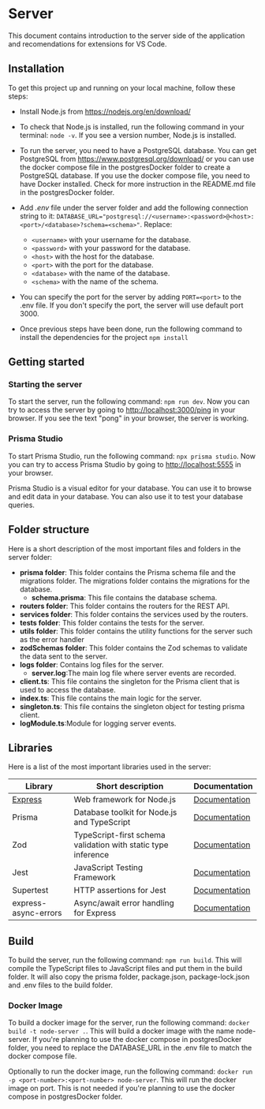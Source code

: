 # Server

This document contains introduction to the server side of the application and recomendations for extensions for VS Code.

## Installation

To get this project up and running on your local machine, follow these steps:

* Install Node.js from <https://nodejs.org/en/download/>
* To check that Node.js is installed, run the following command in your terminal: `node -v`. If you see a version number, Node.js is installed.
* To run the server, you need to have a PostgreSQL database. You can get PostgreSQL from <https://www.postgresql.org/download/> or you can use the docker compose file in the postgresDocker folder to create a PostgreSQL database. If you use the docker compose file, you need to have Docker installed. Check for more instruction in the README.md file in the postgresDocker folder.
* Add *.env* file under the server folder and add the following connection string to it: `DATABASE_URL="postgresql://<username>:<password>@<host>:<port>/<database>?schema=<schema>"`. Replace:

  * `<username>` with your username for the database.
  * `<password>` with your password for the database.
  * `<host>` with the host for the database.
  * `<port>` with the port for the database.
  * `<database>` with the name of the database.
  * `<schema>` with the name of the schema.

* You can specify the port for the server by adding `PORT=<port>` to the .env file. If you don't specify the port, the server will use default port 3000.
* Once previous steps have been done, run the following command to install the dependencies for the project `npm install`

## Getting started

### Starting the server

To start the server, run the following command: `npm run dev`. Now you can try to access the server by going to <http://localhost:3000/ping> in your browser. If you see the text "pong" in your browser, the server is working.

### Prisma Studio

To start Prisma Studio, run the following command: `npx prisma studio`. Now you can try to access Prisma Studio by going to <http://localhost:5555> in your browser.

Prisma Studio is a visual editor for your database. You can use it to browse and edit data in your database. You can also use it to test your database queries.

## Folder structure

Here is a short description of the most important files and folders in the server folder:

* **prisma folder**: This folder contains the Prisma schema file and the migrations folder. The migrations folder contains the migrations for the database. 
  * **schema.prisma**: This file contains the database schema.
* **routers folder**: This folder contains the routers for the REST API.
* **services folder**: This folder contains the services used by the routers.
* **tests folder**: This folder contains the tests for the server.
* **utils folder**: This folder contains the utility functions for the server such as the error handler
* **zodSchemas folder**: This folder contains the Zod schemas to validate the data sent to the server.
* **logs folder**:  Contains log files for the server.
  * **server.log**:The main log file where server events are recorded.
* **client.ts**: This file contains the singleton for the Prisma client that is used to access the database.
* **index.ts**: This file contains the main logic for the server.
* **singleton.ts**: This file contains the singleton object for testing prisma client.
* **logModule.ts**:Module for logging server events.


## Libraries

Here is a list of the most important libraries used in the server:

| Library | Short description | Documentation |
| --- | --- | --- |
| [Express](https://expressjs.com/) | Web framework for Node.js | [Documentation](https://expressjs.com/en/5x/api.html) |
| Prisma | Database toolkit for Node.js and TypeScript | [Documentation](https://www.prisma.io/docs/) |
| Zod | TypeScript-first schema validation with static type inference | [Documentation](https://zod.dev/) |
| Jest | JavaScript Testing Framework | [Documentation](https://jestjs.io/docs/getting-started) |
| Supertest | HTTP assertions for Jest | [Documentation](https://github.com/ladjs/supertest#readme) |
| express-async-errors | Async/await error handling for Express | [Documentation](https://github.com/davidbanham/express-async-errors#readme) |

## Build

To build the server, run the following command: `npm run build`. This will compile the TypeScript files to JavaScript files and put them in the build folder. It will also copy the prisma folder, package.json, package-lock.json and .env files to the build folder.

### Docker Image

To build a docker image for the server, run the following command: `docker build -t node-server .`. This will build a docker image with the name node-server. If you're planning to use the docker compose in postgresDocker folder, you need to replace the DATABASE_URL in the .env file to match the docker compose file.

Optionally to run the docker image, run the following command: `docker run -p <port-number>:<port-number> node-server`. This will run the docker image on port. This is not needed if you're planning to use the docker compose in postgresDocker folder.
